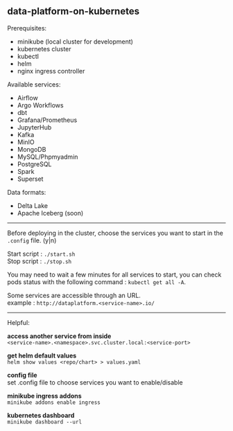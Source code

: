 ## data-platform-on-kubernetes

Prerequisites:
- minikube (local cluster for development)
- kubernetes cluster
- kubectl
- helm
- nginx ingress controller

Available services:
- Airflow
- Argo Workflows
- dbt
- Grafana/Prometheus
- JupyterHub
- Kafka
- MinIO
- MongoDB
- MySQL/Phpmyadmin
- PostgreSQL
- Spark
- Superset

Data formats:
- Delta Lake
- Apache Iceberg (soon)

---

Before deploying in the cluster, choose the services you want to start in the `.config` file. (y|n)  

Start script : `./start.sh`  
Stop script : `./stop.sh`  

You may need to wait a few minutes for all services to start, you can check pods status with the following command : `kubectl get all -A`.  

Some services are accessible through an URL.  
example : `http://dataplatform.<service-name>.io/`

---  
  
Helpful:  

__access another service from inside__  
`<service-name>.<namespace>.svc.cluster.local:<service-port>`

__get helm default values__  
`helm show values <repo/chart> > values.yaml`  

__config file__  
set .config file to choose services you want to enable/disable

__minikube ingress addons__  
`minikube addons enable ingress`

__kubernetes dashboard__  
`minikube dashboard --url`